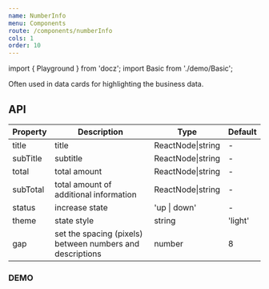 ```yaml
---
name: NumberInfo
menu: Components
route: /components/numberInfo
cols: 1
order: 10
---
```

import { Playground } from 'docz';
import Basic from './demo/Basic';

Often used in data cards for highlighting the business data.

## API

| Property | Description                                               | Type              | Default |
| -------- | --------------------------------------------------------- | ----------------- | ------- |
| title    | title                                                     | ReactNode\|string | -       |
| subTitle | subtitle                                                  | ReactNode\|string | -       |
| total    | total amount                                              | ReactNode\|string | -       |
| subTotal | total amount of additional information                    | ReactNode\|string | -       |
| status   | increase state                                            | 'up \| down'      | -       |
| theme    | state style                                               | string            | 'light' |
| gap      | set the spacing (pixels) between numbers and descriptions | number            | 8       |

### DEMO

<Playground>
  <Basic />
</Playground>
